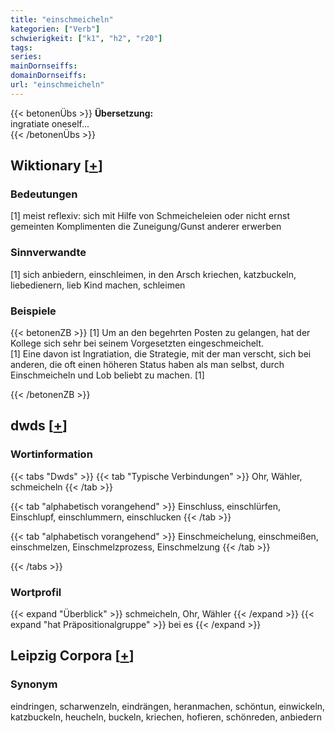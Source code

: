 ```yaml
---
title: "einschmeicheln"
kategorien: ["Verb"]
schwierigkeit: ["k1", "h2", "r20"]
tags:
series:
mainDornseiffs:
domainDornseiffs:
url: "einschmeicheln"
---
```


{{< betonenÜbs >}}
**Übersetzung:**  
ingratiate oneself...  
{{< /betonenÜbs >}}

## Wiktionary [[+](https://de.wiktionary.org/wiki/einschmeicheln)]

### Bedeutungen
[1] meist reflexiv: sich mit Hilfe von Schmeicheleien oder nicht ernst gemeinten Komplimenten die Zuneigung/Gunst anderer erwerben  

### Sinnverwandte
[1] sich anbiedern, einschleimen, in den Arsch kriechen, katzbuckeln, liebedienern, lieb Kind machen, schleimen  

### Beispiele
{{< betonenZB >}}
[1] Um an den begehrten Posten zu gelangen, hat der Kollege sich sehr bei seinem Vorgesetzten eingeschmeichelt.  
[1] Eine davon ist Ingratiation, die Strategie, mit der man verscht, sich bei anderen, die oft einen höheren Status haben als man selbst, durch Einschmeicheln und Lob beliebt zu machen. [1]  

{{< /betonenZB >}}


## dwds [[+](https://www.dwds.de/wb/einschmeicheln)]

### Wortinformation
{{< tabs "Dwds" >}}
{{< tab "Typische Verbindungen" >}}
Ohr, Wähler, schmeicheln
{{< /tab >}}

{{< tab "alphabetisch vorangehend" >}}
Einschluss, einschlürfen, Einschlupf, einschlummern, einschlucken
{{< /tab >}}

{{< tab "alphabetisch vorangehend" >}}
Einschmeichelung, einschmeißen, einschmelzen, Einschmelzprozess, Einschmelzung
{{< /tab >}}

{{< /tabs >}}

### Wortprofil
{{< expand "Überblick" >}} schmeicheln, Ohr, Wähler {{< /expand >}}
{{< expand "hat Präpositionalgruppe" >}} bei es {{< /expand >}}

## Leipzig Corpora [[+](https://corpora.uni-leipzig.de/en/res?word=einschmeicheln&corpusId=deu_newscrawl-public_2018)]


### Synonym
eindringen, scharwenzeln, eindrängen, heranmachen, schöntun, einwickeln, katzbuckeln, heucheln, buckeln, kriechen, hofieren, schönreden, anbiedern

